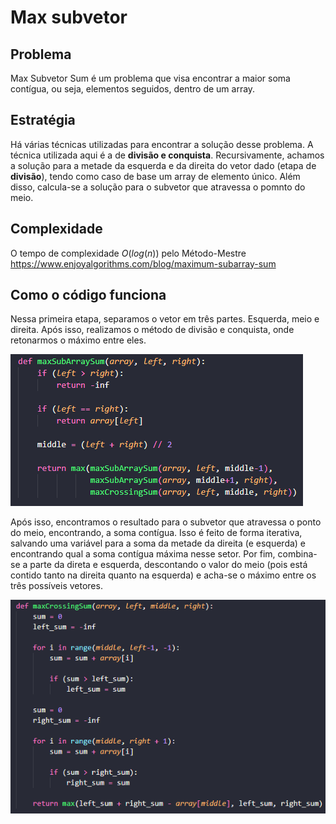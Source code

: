 # Max subvetor

## Problema

Max Subvetor Sum é um problema que visa encontrar a maior soma contígua, ou seja, elementos seguidos, dentro de um array.

## Estratégia

Há várias técnicas utilizadas para encontrar a solução desse problema. A técnica utilizada aqui é a de __divisão e conquista__. Recursivamente, achamos a solução para a metade da esquerda e da direita do vetor dado (etapa de __divisão__), tendo como caso de base um array de elemento único. Além disso, calcula-se a solução para o subvetor que atravessa o pomnto do meio.

## Complexidade

O tempo de complexidade $O(log(n))$ pelo Método-Mestre https://www.enjoyalgorithms.com/blog/maximum-subarray-sum

## Como o código funciona

Nessa primeira etapa, separamos o vetor em três partes. Esquerda, meio e direita. Após isso, realizamos o método de divisão e conquista, onde retonarmos o máximo entre eles.

![](2022-09-09-12-51-02.png)

Após isso, encontramos o resultado para o subvetor que atravessa o ponto do meio, encontrando, a soma contígua. 
Isso é feito de forma iterativa, salvando uma variável para a soma da metade da direita (e esquerda) e encontrando qual a soma contígua máxima nesse setor. Por fim, combina-se a parte da direta e esquerda, descontando o valor do meio (pois está contido tanto na direita quanto na esquerda) e acha-se o máximo entre os três possíveis vetores.

![](2022-09-09-12-57-51.png)

